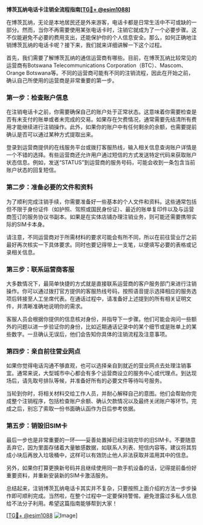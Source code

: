 **博茨瓦纳电话卡注销全流程指南[[TG💪+ @esim1088](https://t.me/s/esim1088)]**

在博茨瓦纳，无论是本地居民还是外来游客，电话卡都是日常生活中不可或缺的一部分。然而，当你不再需要使用某张电话卡时，注销它就成为了一个必要步骤。这不仅能避免不必要的费用支出，还能保护你的个人信息安全。那么，如何正确地注销博茨瓦纳的电话卡呢？接下来，我们就来详细讲解一下这个过程。

首先，我们需要了解博茨瓦纳的通信运营商有哪些。目前，在博茨瓦纳比较常见的运营商有Botswana Telecommunications Corporation（BTC）、Mascom、Orange Botswana等。不同的运营商可能有不同的注销流程，因此在开始之前，确认自己所使用的运营商是非常重要的第一步。

### 第一步：检查账户信息

在注销电话卡之前，你需要确保自己的账户处于正常状态。这意味着你需要检查是否有未支付的账单或者未完成的交易。如果存在欠费情况，通常需要先结清所有费用才能继续进行注销操作。此外，如果你的账户中有任何剩余的余额，也需要提前确认是否可以通过某种方式提取出来。

登录到运营商提供的在线服务平台或拨打客服热线，输入相关信息查询账户详情是一个不错的选择。有些运营商还允许用户通过短信的方式发送特定代码来获取账户状态信息。例如，发送“STATUS”到运营商的服务号码，可能会收到一条包含当前账户状态的回复短信。

### 第二步：准备必要的文件和资料

为了顺利完成注销手续，你需要准备好一些基本的个人文件和资料。这些通常包括但不限于身份证件（如护照、驾照或国民身份证）、最近的账单复印件以及与运营商签订的服务协议书副本。如果是在实体店铺办理注销业务，则可能还需要携带实际的SIM卡本身。

请注意，不同运营商对于所需材料的要求可能会有所不同，所以在前往营业厅之前最好再次核实一下具体要求。同时也要记得带上一支笔，以便填写必要的表格或记录相关信息。

### 第三步：联系运营商客服

大多数情况下，最简单快捷的方式就是直接联系运营商的客户服务部门来进行注销操作。你可以通过拨打官方提供的客服热线号码，按照语音提示选择相应的服务选项后转接至人工坐席代表。在通话过程中，请准备好上述提到的所有相关证明文件，并清晰准确地说明你的需求。

客服人员会根据你提供的信息核对身份，并指导下一步骤。他们可能会询问一些额外的问题以进一步验证你的身份，比如近期通话记录中的某个细节或是账单上的某些数字。一旦确认无误后，他们会告知你具体的注销流程及注意事项。

### 第四步：亲自前往营业网点

如果你觉得电话沟通不够直观，也可以选择亲自到就近的营业网点去处理注销事宜。通常来说，大型城市中心都会有多个运营商设立的服务中心或代理点。到达现场后，请先取号排队等候，并准备好所有的必要文件等待叫号服务。

当轮到你时，将相关材料交给工作人员，并耐心解释自己的意图。他们会帮助你完成整个注销程序，包括检查账户余额、确认欠款情况以及最终关闭账户等环节。完成之后，别忘了索取一份书面确认函作为日后参考依据。

### 第五步：销毁旧SIM卡

最后一步也是非常重要的一环——妥善处置掉已经注销完毕的旧SIM卡。不要随意丢弃它，因为里面存储着大量敏感数据，如联系人列表、短信内容等。建议将其剪成小块后再放入垃圾桶中，这样可以有效防止他人非法获取并滥用其中的信息。

另外，如果你打算更换新号码并且继续使用同一款手机设备的话，记得提前备份好重要资料，并重新安装新的SIM卡激活服务。

总结起来，注销博茨瓦纳电话卡其实并不复杂，只要按照上面介绍的方法一步步操作即可顺利完成。当然啦，在整个过程中一定要保持警惕，避免泄露过多私人信息给不法分子利用。希望这篇指南能够帮到大家！

[[TG💪+ @esim1088](https://t.me/s/esim1088) ![Image](https://i.postimg.cc/4NQfJmqS/Snipaste-2025-05-13-00-14-12.png)]